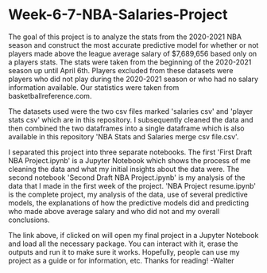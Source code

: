 # Week-6-7-NBA-Salaries-Project

The goal of this project is to analyze the stats from the 2020-2021 NBA season and construct the most accurate predictive model for whether or not players made above the league average salary of $7,689,656 based only on a players stats. The stats were taken from the beginning of the 2020-2021 season up until April 6th. Players excluded from these datasets were players who did not play during the 2020-2021 season or who had no salary information available. Our statistics were taken from basketballreference.com.

The datasets used were the two csv files marked 'salaries csv' and 'player stats csv' which are in this repository. I subsequently cleaned the data and then combined the two dataframes into a single dataframe which is also available in this repository 'NBA Stats and Salaries merge csv file.csv'.

I separated this project into three separate notebooks. The first 'First Draft NBA Project.ipynb' is a Jupyter Notebook which shows the process of me cleaning the data and what my initial insights about the data were. The second notebook 'Second Draft NBA Project.ipynb' is my analysis of the data that I made in the first week of the project. 'NBA Project resume.ipynb' is the complete project, my analysis of the data, use of several predictive models, the explanations of how the predictive models did and predicting who made above average salary and who did not and my overall conclusions.

The link above, if clicked on will open my final project in a Jupyter Notebook and load all the necessary package. You can interact with it, erase the outputs and run it to make sure it works. Hopefully, people can use my project as a guide or for information, etc. Thanks for reading! -Walter
